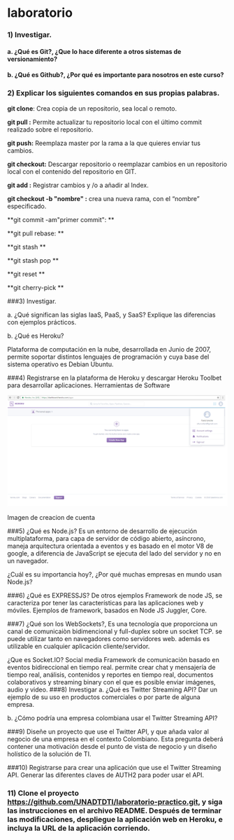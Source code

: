 # laboratorio



### 1)	Investigar.



#### a.	 ¿Qué es Git?, ¿Que lo hace diferente a otros sistemas de versionamiento?



#### b.	¿Qué es Github?, ¿Por qué es importante para nosotros en este curso?



### 2) Explicar los siguientes comandos en sus propias palabras. 



**git clone**:
Crea copia de un repositorio, sea local o remoto.

**git pull :** Permite actualizar tu repositorio local con el último commit realizado sobre el repositorio. 

**git push:** Reemplaza master por la rama a la que quieres enviar tus cambios.

**git checkout:** Descargar repositorio o reemplazar cambios en un repositorio local con el contenido del repositorio en GIT.

**git add :**  Registrar cambios y /o a añadir al Index.

**git checkout -b "nombre" :** crea una nueva rama, con el “nombre” especificado.

**git commit -am"primer commit": **

**git pull rebase: ** 

**git stash **

**git stash pop **

**git reset **

**git cherry-pick **

###3) Investigar. 

a. ¿Qué significan las siglas IaaS, PaaS, y SaaS? Explique las diferencias con ejemplos prácticos.


b. ¿Qué es Heroku? 

Plataforma de computación en la nube, desarrollada en Junio de 2007, permite soportar distintos lenguajes de programación y cuya base del sistema operativo es Debian Ubuntu.




###4) Registrarse en la plataforma de Heroku y descargar Heroku Toolbet para desarrollar aplicaciones. Herramientas de Software 

![](imagen1.png)

Imagen de creacion de cuenta

###5) ¿Qué es Node.js?
Es un entorno de desarrollo de ejecución multiplataforma, para capa de servidor de código abierto, asíncrono, maneja arquitectura orientada a eventos y es basado en el motor V8 de google, a diferencia de JavaScript se ejecuta del lado del servidor y no en un navegador.


 ¿Cuál es su importancia hoy?, ¿Por qué muchas empresas en mundo usan Node.js? 


###6) ¿Qué es EXPRESSJS? De otros ejemplos 
Framework de node JS, se caracteriza por tener las características para las aplicaciones web y móviles.
Ejemplos de framework, basados en Node JS
Juggler, Core.






###7) ¿Qué son los WebSockets?, 
Es una tecnología que proporciona un canal de comunicaiòn bidimencional y full-duplex sobre un socket TCP. se puede utilizar tanto en navegadores como servidores web. además es utilizable en cualquier aplicación cliente/servidor.


¿Que es Socket.IO? Social media 
Framework de comunicaciòn basado en eventos bidireccional en tiempo real. permite crear chat y mensajería de tiempo real, análisis, contenidos y reportes en tiempo real, documentos colaborativos y streaming binary con el que es posible enviar imágenes, audio y video.
###8) Investigar 
a. ¿Qué es Twitter Streaming API? Dar un ejemplo de su uso en productos comerciales o por parte de alguna empresa. 


b. ¿Cómo podría una empresa colombiana usar el Twitter Streaming API? 


###9) Diseñe un proyecto que use el Twitter API, y que añada valor al negocio de una empresa en el contexto Colombiano. Esta pregunta deberá contener una motivación desde el punto de vista de negocio y un diseño holístico de la solución de TI. 


###10) Registrarse para crear una aplicación que use el Twitter Streaming API. Generar las diferentes claves de AUTH2 para poder usar el API. 



### 11) Clone el proyecto https://github.com/UNADTDTI/laboratorio-practico.git, y siga las instrucciones en el archivo README. Después de terminar las modificaciones, despliegue la aplicación web en Heroku, e incluya la URL de la aplicación corriendo.
